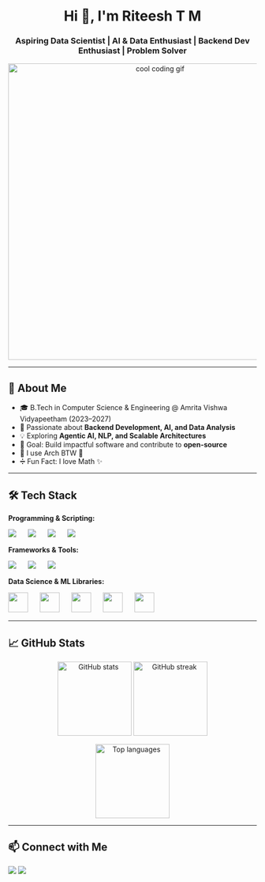 <h1 align="center">Hi 👋, I'm Riteesh T M</h1>
<h3 align="center">Aspiring Data Scientist | AI & Data Enthusiast | Backend Dev Enthusiast | Problem Solver</h3>

<p align="center">
  <img src="https://user-images.githubusercontent.com/74038190/212749447-bfb7e725-6987-49d9-ae85-2015e3e7cc41.gif" alt="cool coding gif" width="600"/>
</p>

---

## 🌱 About Me  
- 🎓 B.Tech in Computer Science & Engineering @ Amrita Vishwa Vidyapeetham (2023–2027)  
- 🚀 Passionate about **Backend Development, AI, and Data Analysis**  
- 💡 Exploring **Agentic AI, NLP, and Scalable Architectures**  
- 🎯 Goal: Build impactful software and contribute to **open-source**  
- 🐧 I use Arch BTW 🤣  
- ➗ Fun Fact: I love Math ✨  

---

## 🛠️ Tech Stack  

**Programming & Scripting:**  
<p align="left">
  <img src="https://skillicons.dev/icons?i=python,java,c" style="margin-right:20px;" />  
  <img src="https://skillicons.dev/icons?i=javascript,html,css" style="margin-right:20px;" />  
  <img src="https://skillicons.dev/icons?i=mysql,postgres,bash" style="margin-right:20px;" />  
  <img src="https://skillicons.dev/icons?i=awk" style="margin-right:20px;" />  
</p>

**Frameworks & Tools:**  
<p align="left">
  <img src="https://skillicons.dev/icons?i=flask,fastapi,vue" style="margin-right:20px;" />  
  <img src="https://skillicons.dev/icons?i=git,github,docker" style="margin-right:20px;" />  
  <img src="https://skillicons.dev/icons?i=linux,aws,azure,vscode" style="margin-right:20px;" />  
</p>

**Data Science & ML Libraries:**  
<p align="left">
  <img src="https://raw.githubusercontent.com/numpy/numpy/main/branding/logo/primary/numpylogo.svg" height="40" style="margin-right:20px;" />  
  <img src="https://pandas.pydata.org/static/img/pandas.svg" height="40" style="margin-right:20px;" />  
  <img src="https://scikit-learn.org/stable/_static/scikit-learn-logo-small.png" height="40" style="margin-right:20px;" />  
  <img src="https://matplotlib.org/_static/logo2.svg" height="40" style="margin-right:20px;" />  
  <img src="https://seaborn.pydata.org/_static/logo-wide-lightbg.svg" height="40" style="margin-right:20px;" />  
</p>


---

## 📈 GitHub Stats  
<p align="center">
  <img src="https://github-readme-stats.vercel.app/api?username=riteeshtm&show_icons=true&theme=tokyonight" height="150" alt="GitHub stats" />
  <img src="https://github-readme-streak-stats.herokuapp.com/?user=riteeshtm&theme=tokyonight" height="150" alt="GitHub streak" />
</p>

<p align="center">
  <img src="https://github-readme-stats.vercel.app/api/top-langs/?username=riteeshtm&layout=compact&theme=tokyonight" height="150" alt="Top languages" />
</p>

---

## 📫 Connect with Me  
<p align="left">
  <a href="mailto:riteesh.meganathan@gmail.com"><img src="https://skillicons.dev/icons?i=gmail" /></a>
  <a href="https://www.linkedin.com/in/riteeshtm07"><img src="https://skillicons.dev/icons?i=linkedin" /></a>
</p>
